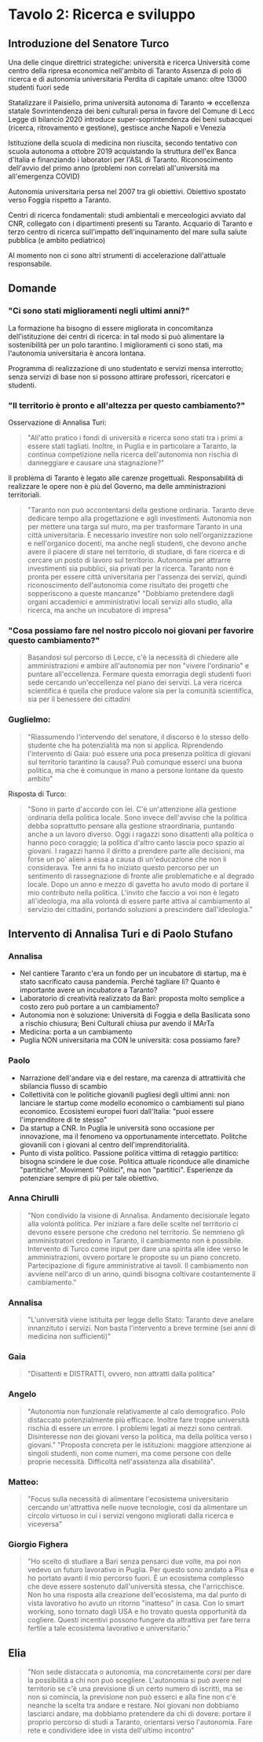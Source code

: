 # Tavolo 2: Ricerca e sviluppo

## Introduzione del Senatore Turco

Una delle cinque direttrici strategiche: università e ricerca 
Università come centro della ripresa economica nell'ambito di Taranto
Assenza di polo di ricerca e di autonomia universitaria
Perdita di capitale umano: oltre 13000 studenti fuori sede

Statalizzare il Paisiello, prima università autonoma di Taranto => eccellenza statale
Sovrintendenza dei beni culturali persa in favore del Comune di Lecc
Legge di bilancio 2020 introduce super-soprintendenza dei beni subacquei (ricerca, ritrovamento e gestione), gestisce anche Napoli e Venezia

Istituzione della scuola di medicina non riuscita, secondo tentativo con scuola autonoma a ottobre 2019 acquistando la struttura dell'ex Banca d'Italia e finanziando i laboratori per l'ASL di Taranto.
Riconoscimento dell'avvio del primo anno (problemi non correlati all'università ma all'emergenza COVID)

Autonomia universitaria persa nel 2007 tra gli obiettivi.
Obiettivo spostato verso Foggia rispetto a Taranto.

Centri di ricerca fondamentali: studi ambientali e merceologici avviato dal CNR, collegato con i dipartimenti presenti su Taranto.
Acquario di Taranto e terzo centro di ricerca sull'impatto dell'inquinamento del mare sulla salute pubblica (e ambito pediatrico)

Al momento non ci sono altri strumenti di accelerazione dall'attuale responsabile.

## Domande

### "Ci sono stati miglioramenti negli ultimi anni?"

La formazione ha bisogno di essere migliorata in concomitanza dell'istituzione dei centri di ricerca: in tal modo si può alimentare la sostenibilità per un polo tarantino.
I miglioramenti ci sono stati, ma l'autonomia universitaria è ancora lontana.

Programma di realizzazione di uno studentato e servizi mensa interrotto; senza servizi di base non si possono attirare professori, ricercatori e studenti.

### "Il territorio è pronto e all'altezza per questo cambiamento?"
Osservazione di Annalisa Turi:
> "All'atto pratico i fondi di università e ricerca sono stati tra i primi a essere stati tagliati. Inoltre, in Puglia e in particolare a Taranto, la continua competizione nella ricerca dell'autonomia non rischia di danneggiare e causare una stagnazione?"

Il problema di Taranto è legato alle carenze progettuali.
Responsabilità di realizzare le opere non è più del Governo, ma delle amministrazioni territoriali.
> "Taranto non può accontentarsi della gestione ordinaria. Taranto deve dedicare tempo alla progettazione e agli investimenti. Autonomia non per mettere una targa sul muro, ma per trasformare Taranto in una città universitaria. È necessario investire non solo nell'organizzazione e nell'organico docenti, ma anche negli studenti, che devono anche avere il piacere di stare nel territorio, di studiare, di fare ricerca e di cercare un posto di lavoro sul territorio. 
Autonomia per attrarre investimenti sia pubblici, sia privati per la ricerca. 
Taranto non è pronta per essere città universitaria per l'assenza dei servizi, quindi riconoscimento dell'autonomia come risultato dei progetti che sopperiscono a queste mancanze"
> "Dobbiamo pretendere dagli organi accademici e amministrativi locali servizi allo studio, alla ricerca, ma anche un incubatore di impresa"

### "Cosa possiamo fare nel nostro piccolo noi giovani per favorire questo cambiamento?"
> Basandosi sul percorso di Lecce,  c'è la necessità di chiedere alle amministrazioni e ambire all'autonomia per non "vivere l'ordinario" e puntare all'eccellenza. Fermare questa emorragia degli studenti fuori sede cercando un'eccellenza nel piano dei servizi. 
> La vera ricerca scientifica è quella che produce valore sia per la comunità scientifica, sia per il benessere dei cittadini

### Guglielmo: 
> "Riassumendo l'intervendo del senatore, il discorso è lo stesso dello studente che ha potenzialità ma non si applica. Riprendendo l'intervento di Gaia: può essere una poca presenza politica di giovani sul territorio tarantino la causa? Può comunque esserci una buona politica, ma che è comunque in mano a persone lontane da questo ambito"

Risposta di Turco:
> "Sono in parte d'accordo con lei. C'è un'attenzione alla gestione ordinaria della politica locale. Sono invece dell'avviso che la politica debba soprattutto pensare alla gestione straordinaria, puntando anche a un lavoro diverso. Oggi i ragazzi sono disattenti alla politica o hanno poco coraggio; la politica d'altro canto lascia poco spazio ai giovani. I ragazzi hanno il diritto a prendere parte alle decisioni, ma forse un po' alieni a essa a causa di un'educazione che non li considerava. Tre anni fa ho iniziato questo percorso per un sentimento di rassegnazione di fronte alle problematiche e al degrado locale. Dopo un anno e mezzo di gavetta ho avuto modo di portare il mio contributo nella politica. L'invito che faccio a voi non è legato all'ideologia, ma alla volontà di essere parte attiva al cambiamento al servizio dei cittadini, portando soluzioni a prescindere dall'ideologia."


## Intervento di Annalisa Turi e di Paolo Stufano

### Annalisa
 * Nel cantiere Taranto c'era un fondo per un incubatore di startup, ma è stato sacrificato causa pandemia. Perché tagliare lì? Quanto è importante avere un incubatore a Taranto?
 * Laboratorio di creatività realizzato da Bari: proposta molto semplice a costo zero può portare a un cambiamento?
 * Autonomia non è soluzione: Università di Foggia e della Basilicata sono a rischio chiusura; Beni Culturali chiusa pur avendo il MArTa
 * Medicina: porta a un cambiamento
 * Puglia NON universitaria ma CON le università: cosa possiamo fare?
 
### Paolo
 * Narrazione dell'andare via e del restare, ma carenza di attrattività che sbilancia flusso di scambio
 * Collettività con le politiche giovanili pugliesi degli ultimi anni: non lanciare le startup come modello economico o cambiamenti sul piano economico. Ecosistemi europei fuori dall'Italia: "puoi essere l'imprenditore di te stesso"
 * Da startup a CNR. In Puglia le università sono occasione per innovazione, ma il fenomeno va opportunamente intercettato. Politche giovanili con i giovani al centro dell'imprenditorialità.
 * Punto di vista politico. Passione politica vittima di retaggio partitico: bisogna scindere le due cose. Politica attuale riconduce alle dinamiche "partitiche". Movimenti "Politici", ma non "partitici". Esperienze da potenziare sempre di più per tale obiettivo.
 
### Anna Chirulli
> "Non condivido la visione di Annalisa. Andamento decisionale legato alla volontà politica. Per iniziare a fare delle scelte nel territorio ci devono essere persone che credono nel territorio. Se nemmeno gli amministratori credono in Taranto, il cambiamento non è possibile. Intervento di Turco come input per dare una spinta alle idee verso le amministrazioni, ovvero portare le proposte su un piano concreto. Partecipazione di figure amministrative ai tavoli. Il cambiamento non avviene nell'arco di un anno, quindi bisogna coltivare costantemente il cambiamento."

### Annalisa 
> "L'università viene istituita per legge dello Stato: Taranto deve anelare innanzituto i servizi. Non basta l'intervento a breve termine (sei anni di medicina non sufficienti)"

### Gaia
> "Disattenti e DISTRATTI, ovvero, non attratti dalla politica"

### Angelo
> "Autonomia non funzionale relativamente al calo demografico. Polo distaccato potenzialmente più efficace. Inoltre fare troppe università rischia di essere un errore. I problemi legati ai mezzi sono centrali. Disinteresse non dei giovani verso la politica, ma della politica verso i giovani."
> "Proposta concreta per le istituzioni: maggiore attenzione ai singoli studenti, non come numeri, ma come persone con delle proprie necessità. Difficoltà nell'assistenza alla disabilità". 

### Matteo:
> "Focus sulla necessità di alimentare l'ecosistema universitario cercando un'attrattiva nelle nuove tecnologie, così da alimentare un circolo virtuoso in cui i servizi vengono migliorati dalla ricerca e viceversa"

### Giorgio Fighera
> "Ho scelto di studiare a Bari senza pensarci due volte, ma poi non vedevo un futuro lavorativo in Puglia. Per questo sono andato a Pisa e ho portato avanti il mio percorso fuori. È un ecosistema complesso che deve essere sostenuto dall'università stessa, che l'arricchisce. Non ho una risposta alla creazione dell'ecosistema, ma dal punto di vista lavorativo ho avuto un ritorno "inatteso" in casa. Con lo smart working, sono tornato dagli USA e ho trovato questa opportunità da cogliere. Questi incentivi possono fungere da attrattiva per fare terra fertile a tale ecosistema lavorativo e universitario."

## Elia
> "Non sede distaccata o autonomia, ma concretamente *corsi* per dare la possibilità a chi non può scegliere. L'autonomia si può avere nel territorio se c'è una previsione di un certo numero di iscritti, ma se non si comincia, la previsione non può esserci e alla fine non c'è neanche la scelta tra andare e restare. Noi giovani non dobbiamo lasciarci andare, ma dobbiamo pretendere da chi di dovere: portare il proprio percorso di studi a Taranto, orientarsi verso l'autonomia. Fare rete e condividere idee in vista dell'ultimo incontro"

